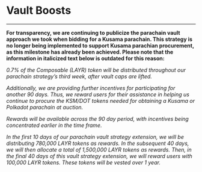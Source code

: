 # Vault Boosts

--- 

**For transparency, we are continuing to publicize the parachain vault approach 
we took when bidding for a Kusama parachain. This strategy is no longer being 
implemented to support Kusama parachian procurement, as this milestone has 
already been achieved. Please note that the information in italicized text below 
is outdated for this reason:**

*0.7% of the Composable (LAYR) token will be distributed throughout our 
parachain strategy’s third week, after vault caps are lifted.*

*Additionally, we are providing further incentives for participating for another 
90 days. Thus, we reward users for their assistance in helping us continue to 
procure the KSM/DOT tokens needed for obtaining a Kusama or Polkadot parachain 
at auction.*

*Rewards will be available across the 90 day period, with incentives being 
concentrated earlier in the time frame.*

*In the first 10 days of our parachain vault strategy extension, we will be 
distributing 780,000 LAYR tokens as rewards. In the subsequent 40 days, we will 
then allocate a total of 1,500,000 LAYR tokens as rewards. Then, in the final 40 
days of this vault strategy extension, we will reward users with 100,000 LAYR 
tokens. These tokens will be vested over 1 year.*
